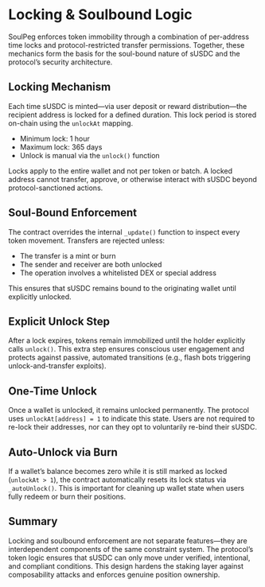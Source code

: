 


# Locking & Soulbound Logic

SoulPeg enforces token immobility through a combination of per-address time locks and protocol-restricted transfer permissions. Together, these mechanics form the basis for the soul-bound nature of sUSDC and the protocol’s security architecture.

## Locking Mechanism

Each time sUSDC is minted—via user deposit or reward distribution—the recipient address is locked for a defined duration. This lock period is stored on-chain using the `unlockAt` mapping.

- Minimum lock: 1 hour
- Maximum lock: 365 days
- Unlock is manual via the `unlock()` function

Locks apply to the entire wallet and not per token or batch. A locked address cannot transfer, approve, or otherwise interact with sUSDC beyond protocol-sanctioned actions.

## Soul-Bound Enforcement

The contract overrides the internal `_update()` function to inspect every token movement. Transfers are rejected unless:

- The transfer is a mint or burn
- The sender and receiver are both unlocked
- The operation involves a whitelisted DEX or special address

This ensures that sUSDC remains bound to the originating wallet until explicitly unlocked.

## Explicit Unlock Step

After a lock expires, tokens remain immobilized until the holder explicitly calls `unlock()`. This extra step ensures conscious user engagement and protects against passive, automated transitions (e.g., flash bots triggering unlock-and-transfer exploits).

## One-Time Unlock

Once a wallet is unlocked, it remains unlocked permanently. The protocol uses `unlockAt[address] = 1` to indicate this state. Users are not required to re-lock their addresses, nor can they opt to voluntarily re-bind their sUSDC.

## Auto-Unlock via Burn

If a wallet’s balance becomes zero while it is still marked as locked (`unlockAt > 1`), the contract automatically resets its lock status via `_autoUnlock()`. This is important for cleaning up wallet state when users fully redeem or burn their positions.

## Summary

Locking and soulbound enforcement are not separate features—they are interdependent components of the same constraint system. The protocol’s token logic ensures that sUSDC can only move under verified, intentional, and compliant conditions. This design hardens the staking layer against composability attacks and enforces genuine position ownership.